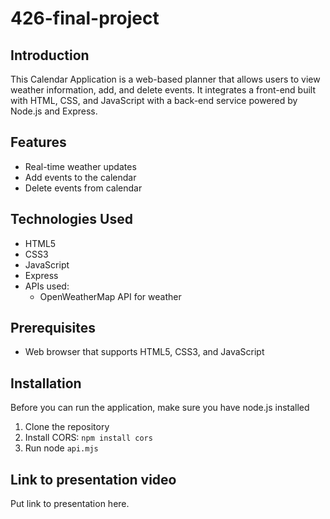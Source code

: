 # 426-final-project

## Introduction
This Calendar Application is a web-based planner that allows users to view weather information, add, and delete events. It integrates a front-end built with HTML, CSS, and JavaScript with a back-end service powered by Node.js and Express.

## Features
- Real-time weather updates
- Add events to the calendar
- Delete events from calendar

## Technologies Used
- HTML5
- CSS3
- JavaScript
- Express
- APIs used:
  - OpenWeatherMap API for weather

## Prerequisites
- Web browser that supports HTML5, CSS3, and JavaScript

## Installation
Before you can run the application, make sure you have node.js installed

1. Clone the repository
2. Install CORS: `npm install cors`
3. Run node `api.mjs`

## Link to presentation video
Put link to presentation here.
